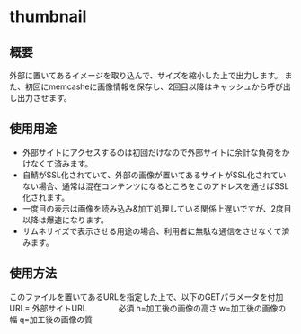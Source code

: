 # thumbnail

## 概要
外部に置いてあるイメージを取り込んで、サイズを縮小した上で出力します。
また、初回にmemcasheに画像情報を保存し、2回目以降はキャッシュから呼び出し出力させます。

## 使用用途
* 外部サイトにアクセスするのは初回だけなので外部サイトに余計な負荷をかけなくて済みます。
* 自鯖がSSL化されていて、外部の画像が置いてあるサイトがSSL化されていない場合、通常は混在コンテンツになるところをこのアドレスを通せばSSL化されます。
* 一度目の表示は画像を読み込み&加工処理している関係上遅いですが、2度目以降は爆速になります。
* サムネサイズで表示させる用途の場合、利用者に無駄な通信をさせなくて済みます。

## 使用方法
このファイルを置いてあるURLを指定した上で、以下のGETパラメータを付加
URL= 外部サイトURL　　　　必須
h=加工後の画像の高さ
w=加工後の画像の幅
q=加工後の画像の質

